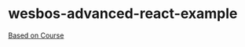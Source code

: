 # wesbos-advanced-react-example

[Based on Course](https://github.com/LinLiuLY/Javascript-Book/issues/123)
